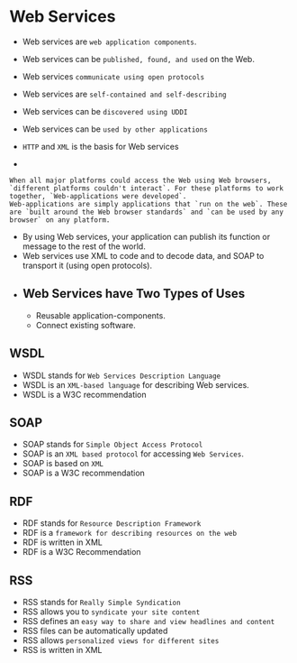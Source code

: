# Web Services
- Web services are `web application components`.
- Web services can be `published, found, and used` on the Web.
- Web services `communicate using open protocols`
- Web services are `self-contained and self-describing`
- Web services can be `discovered using UDDI`
- Web services can be `used by other applications`
- `HTTP` and `XML` is the basis for Web services

- 
```
When all major platforms could access the Web using Web browsers, `different platforms couldn't interact`. For these platforms to work together, `Web-applications were developed`.
Web-applications are simply applications that `run on the web`. These are `built around the Web browser standards` and `can be used by any browser` on any platform.
```
- By using Web services, your application can publish its function or message to the rest of the world.
- Web services use XML to code and to decode data, and SOAP to transport it (using open protocols).
- ## Web Services have Two Types of Uses
    - Reusable application-components.
    - Connect existing software.


## WSDL
- WSDL stands for `Web Services Description Language`
- WSDL is an `XML-based language` for describing Web services.
- WSDL is a W3C recommendation

## SOAP
- SOAP stands for `Simple Object Access Protocol`
- SOAP is an `XML based protocol` for accessing `Web Services`.
- SOAP is based on `XML`
- SOAP is a W3C recommendation

## RDF
- RDF stands for `Resource Description Framework`
- RDF is a `framework for describing resources on the web`
- RDF is written in XML
- RDF is a W3C Recommendation

## RSS
- RSS stands for `Really Simple Syndication`
- RSS allows you to `syndicate your site content`
- RSS defines an `easy way to share and view headlines and content`
- RSS files can be automatically updated
- RSS allows `personalized views for different sites`
- RSS is written in XML

